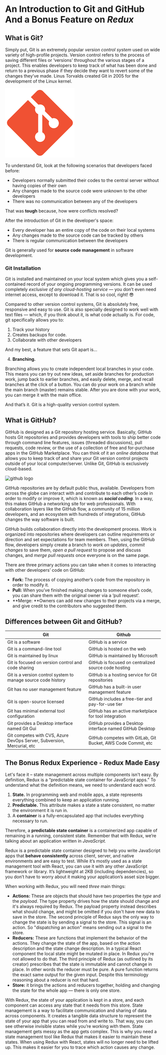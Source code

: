 # An Introduction to Git and GitHub And a Bonus Feature on ***Redux***

## What is Git?
Simply put, Git is an extremely popular *version control system* used on wide variety of high-profile projects. Version control refers to the process of saving different files or ‘versions’ throughout the various stages of a project. This enables developers to keep track of what has been done and return to a previous phase if they decide they want to revert some of the changes they’ve made. Linus Torvalds created Git in 2005 for the development of the Linux kernel.


![git logo](git.png)

To understand Git, look at the following scenarios that developers faced before:

- Developers normally submitted their codes to the central server without having copies of their own
- Any changes made to the source code were unknown to the other developers
- There was no communication between any of the developers

That was **tough** because, how were conflicts resolved? 

After the introduction of Git in the developer's space:

- Every developer has an entire copy of the code on their local systems
- Any changes made to the source code can be tracked by others
- There is regular communication between the developers

Git is generally used for **source code management** in software development.

### Git Installation
Git is installed and maintained on your local system which gives you a self-contained record of your ongoing programming versions. It can be used completely *exclusive of any cloud-hosting service* — you don’t even need internet access, except to download it. That is so cool, right! 😎

Compared to other version control systems, Git is absolutely free, responsive and easy to use. Git is also specially designed to work well with text files — which, if you think about it, is what code actually is. For code, git specifically allows you to:
1. Track your history
2. Creates backups for code.
3. Collaborate with other developers

And my best, a feature that sets Git apart is...

4. **Branching.** 

Branching allows you to create independent local branches in your code. This means you can try out new ideas, set aside branches for production work, jump back to earlier branches, and easily delete, merge, and recall branches at the click of a button. You can do your work on a branch while the main branch (master) remains stable. After you are done with your work, you can merge it with the main office.

And that’s it. Git is a high-quality version control system.



## What is GitHub?
GitHub is designed as a Git repository hosting service. Basically, GitHub hosts Git repositories and provides developers with tools to ship better code through command line features, issues (threaded discussions), pull requests, code review, or the use of a collection of free and for-purchase apps in the GitHub Marketplace. You can think of it an *online database* that allows you to keep track of and share your Git version control projects outside of your local computer/server. Unlike Git, GitHub is exclusively cloud-based.

![github logo](github.png)

GitHub repositories are by default public thus, available. Developers from across the globe can interact with and contribute to each other’s code in order to modify or improve it, which is known as ***social coding***. In a way, this makes GitHub a networking site for web professionals. With collaboration layers like the GitHub flow, a community of 15 million developers, and an ecosystem with hundreds of integrations, GitHub changes the way software is built. 
 
GitHub builds collaboration directly into the development process. Work is organized into repositories where developers can outline requirements or direction and set expectations for team members. Then, using the GitHub flow, developers simply create a branch to *work on updates*, *commit changes* to save them, *open a pull request* to propose and discuss changes, and *merge pull requests* once everyone is on the same page.

There are three primary actions you can take when it comes to interacting with other developers’ code on GitHub:

- **Fork:** The process of copying another’s code from the repository in order to modify it.
- **Pull:** When you’ve finished making changes to someone else’s code, you can share them with the original owner via a ‘pull request’.
- **Merge: **Owners can add new changes to their projects via a merge, and give credit to the contributors who suggested them.

## Differences between Git and GitHub?
 | Git | Github|
| ----------- | ----------- |
| Git is a software| GitHub is a service |
| Git is a command-line tool | GitHub is hosted on the web |
| Git is maintained by linux | GitHub is maintained by Microsoft |
| Git is focused on version control and code sharing | GitHub is focused on centralized source code hosting |
| Git is a version control system to manage source code history | GitHub is a hosting service for Git repositories |
| Git has no user management feature | GitHub has a built-in user management feature |
| Git is open-source licensed | GitHub includes a free-tier and pay-for-use tier |
| Git has minimal external tool configuration | GitHub has an active marketplace for tool integration |
| Git provides a Desktop interface named Git Gui | GitHub provides a Desktop interface named GitHub Desktop |
| Git competes with CVS, Azure DevOps Server, Subversion, Mercurial, etc | GitHub competes with GitLab, Git Bucket, AWS Code Commit, etc |



## The Bonus Redux Experience - Redux Made Easy

Let's face it – state management across multiple components isn't easy. By definition, Redux is a “predictable state container for JavaScript apps.” To understand what the definition means, we need to understand each word.

1. **State.** In programming web and mobile apps, a state represents everything combined to keep an application running. 
2. **Predictable.** This attribute makes a state a state consistent, no matter the environment it is run in. 
2. A **container** is a fully-encapsulated app that includes everything necessary to run. 

Therefore, a **predictable state container** is a containerized app capable of remaining in a running, consistent state. Remember that with Redux, we’re talking about an application written in *JavaScript.*

Redux is a predictable state container designed to help you write JavaScript apps that **behave consistently** across client, server, and native environments and are easy to test. While it’s mostly used as a state management tool with React, you can use it with any other JavaScript framework or library. It’s lightweight at 2KB (including dependencies), so you don’t have to worry about it making your application’s asset size bigger. 

When working with Redux, you will need *three* main things:

- **Actions:** These are objects that should have two properties the *type* and the *payload*. The type property drives how the state should change and it's always required by Redux. The payload property instead describes what should change, and might be omitted if you don't have new data to save in the store. The second principle of Redux says the only way to change the state is by sending a signal to the store. This signal is an action. So "dispatching an action" means sending out a signal to the store.
- **Reducers:** These are functions that implement the behavior of the actions. They change the state of the app, based on the action description and the state change description. In a typical React component the local state might be mutated in place. In Redux you're not allowed to do that. The third principle of Redux (as outlined by its creator) prescribes that the state is immutable and cannot change in place. In other words the reducer must be pure. A pure function returns the exact same output for the given input. Despite this terminology reasoning about a reducer is not that hard.
- **Store:** it brings the actions and reducers together, holding and changing the state for the whole app — there is only one store.

With Redux, the state of your application is kept in a store, and each component can access any state that it needs from this store. State management is a way to facilitate communication and sharing of data across components. It creates a tangible data structure to represent the state of your app that you can read from and write to. That way, you can see otherwise invisible states while you’re working with them. State management gets messy as the app gets complex. This is why you need a state management tool like Redux that makes it easier to maintain these states. When using Redux with React, states will no longer need to be lifted up. This makes it easier for you to trace which action causes any change. 
